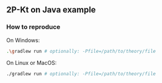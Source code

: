## 2P-Kt on Java example

### How to reproduce

On Windows:
```bash
.\gradlew run # optionally: -Pfile=/path/to/theory/file
```

On Linux or MacOS:
```bash
./gradlew run # optionally: -Pfile=/path/to/theory/file
```
